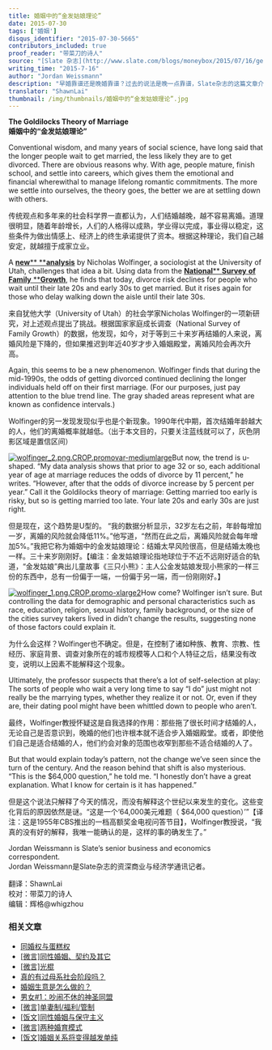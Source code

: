 ```yaml
---
title: 婚姻中的“金发姑娘理论”
date: 2015-07-30
tags: ['婚姻']
disqus_identifier: "2015-07-30-5665"
contributors_included: true
proof_reader: "带菜刀的诗人"
source: "[Slate 杂志](http://www.slate.com/blogs/moneybox/2015/07/16/getting_married_late_increases_your_chance_of_a_divorce.html)"
writing_time: "2015-7-16"
author: "Jordan Weissmann"
description: "早婚靠谱还是晚婚靠谱？过去的说法是晚一点靠谱，Slate杂志的这篇文章介绍了一项最新研究，给出了另一种说法……"
translator: "ShawnLai"
thumbnail: /img/thumbnails/婚姻中的“金发姑娘理论”.jpg
---
```


**The Goldilocks Theory of Marriage**  
**婚姻中的“金发姑娘理论”**

Conventional wisdom, and many years of social science, have long said that the longer people wait to get married, the less likely they are to get divorced. There are obvious reasons why. With age, people mature, finish school, and settle into careers, which gives them the emotional and financial wherewithal to manage lifelong romantic commitments. The more we settle into ourselves, the theory goes, the better we are at settling down with others.

传统观点和多年来的社会科学界一直都认为，人们结婚越晚，越不容易离婚。道理很明显，随着年龄增长，人们的人格得以成熟，学业得以完成，事业得以稳定，这些条件为做出情感上、经济上的终生承诺提供了资本。根据这种理论，我们自己越安定，就越擅于成家立业。

A [**new**** ****analysis**](http://family-studies.org/want-to-avoid-divorce-wait-to-get-married-but-not-too-long/) by Nicholas Wolfinger, a sociologist at the University of Utah, challenges that idea a bit. Using data from the [**National**** ****Survey**** ****of**** ****Family**** ****Growth**](http://www.cdc.gov/nchs/nsfg.htm), he finds that today, divorce risk declines for people who wait until their late 20s and early 30s to get married. But it rises again for those who delay walking down the aisle until their late 30s.

来自犹他大学（University of Utah）的社会学家Nicholas Wolfinger的一项新研究，对上述观点提出了挑战。根据国家家庭成长调查（National Survey of Family Growth）的数据，他发现，如今，对于等到三十来岁再结婚的人来说，离婚风险是下降的，但如果推迟到年近40岁才步入婚姻殿堂，离婚风险会再次升高。

Again, this seems to be a new phenomenon. Wolfinger finds that during the mid-1990s, the odds of getting divorced continued declining the longer individuals held off on their first marriage. (For our purposes, just pay attention to the blue trend line. The gray shaded areas represent what are known as confidence intervals.)

Wolfinger的另一发现发现似乎也是个新现象。1990年代中期，首次结婚年龄越大的人，他们的离婚概率就越低。（出于本文目的，只要关注蓝线就可以了，灰色阴影区域是置信区间）

[![wolfinger_2.png.CROP.promovar-mediumlarge](https://headsalon.org/wordpress/wp-content/uploads/2015/07/wolfinger_2.png.CROP_.promovar-mediumlarge.png)](https://headsalon.org/wordpress/wp-content/uploads/2015/07/wolfinger_2.png.CROP_.promovar-mediumlarge.png)But now, the trend is u-shaped. “My data analysis shows that prior to age 32 or so, each additional year of age at marriage reduces the odds of divorce by 11 percent,” he writes. “However, after that the odds of divorce increase by 5 percent per year.” Call it the Goldilocks theory of marriage: Getting married too early is risky, but so is getting married too late. Your late 20s and early 30s are just right.

但是现在，这个趋势是U型的。 “我的数据分析显示，32岁左右之前，年龄每增加一岁，离婚的风险就会降低11%。”他写道，“然而在此之后，离婚风险就会每年增加5%。”我把它称为婚姻中的金发姑娘理论：结婚太早风险很高，但是结婚太晚也一样。三十来岁刚刚好。【编注：金发姑娘理论指地球位于不近不远刚好适合的轨道，“金发姑娘”典出儿童故事《三只小熊》：主人公金发姑娘发现小熊家的一样三份的东西中，总有一份偏于一端，一份偏于另一端，而一份刚刚好。】

[![wolfinger_1.png.CROP.promo-xlarge2](https://headsalon.org/wordpress/wp-content/uploads/2015/07/wolfinger_1.png.CROP_.promo-xlarge2-1024x731.png)](https://headsalon.org/wordpress/wp-content/uploads/2015/07/wolfinger_1.png.CROP_.promo-xlarge2.png)How come? Wolfinger isn’t sure. But controlling the data for demographic and personal characteristics such as race, education, religion, sexual history, family background, or the size of the cities survey takers lived in didn’t change the results, suggesting none of those factors could explain it.

为什么会这样？Wolfinger也不确定。但是，在控制了诸如种族、教育、宗教、性经历、家庭背景、调查对象所在的城市规模等人口和个人特征之后，结果没有改变，说明以上因素不能解释这个现象。

Ultimately, the professor suspects that there’s a lot of self-selection at play: The sorts of people who wait a very long time to say “I do” just might not really be the marrying types, whether they realize it or not. Or, even if they are, their dating pool might have been whittled down to people who aren’t.

最终，Wolfinger教授怀疑这是自我选择的作用：那些拖了很长时间才结婚的人，无论自己是否意识到，晚婚的他们也许根本就不适合步入婚姻殿堂。或者，即使他们自己是适合结婚的人，他们约会对象的范围也收窄到那些不适合结婚的人了。

But that would explain today’s pattern, not the change we’ve seen since the turn of the century. And the reason behind that shift is also mysterious. “This is the $64,000 question,” he told me. “I honestly don’t have a great explanation. What I know for certain is it has happened.”

但是这个说法只解释了今天的情况，而没有解释这个世纪以来发生的变化。这些变化背后的原因依然是谜。“这是一个‘64,000美元难题（ $64,000 question）’”【译注：这是1955年CBS推出的一档高额奖金电视问答节目】，Wolfinger教授说，“我真的没有好的解释，我唯一能确认的是，这样的事的确发生了。”

Jordan Weissmann is Slate’s senior business and economics correspondent.  
Jordan Weissmann是Slate杂志的资深商业与经济学通讯记者。


翻译：ShawnLai  
校对：带菜刀的诗人  
编辑：辉格@whigzhou


### 相关文章

* [同婚权与蛋糕权](https://headsalon.org/archives/7813.html "同婚权与蛋糕权")
* [[微言]同性婚姻、契约及其它](https://headsalon.org/archives/5641.html "[微言]同性婚姻、契约及其它")
* [[微言]光棍](https://headsalon.org/archives/5439.html "[微言]光棍")
* [真的有过母系社会阶段吗？](https://headsalon.org/archives/5331.html "真的有过母系社会阶段吗？")
* [婚姻生意是怎么做的？](https://headsalon.org/archives/5234.html "婚姻生意是怎么做的？")
* [男女#1：吵闹不休的神圣同盟](https://headsalon.org/archives/5067.html "男女#1：吵闹不休的神圣同盟")
* [[微言]单妻制/福利/管制](https://headsalon.org/archives/5039.html "[微言]单妻制/福利/管制")
* [[饭文]同性婚姻与保守主义](https://headsalon.org/archives/4630.html "[饭文]同性婚姻与保守主义")
* [[微言]两种婚育模式](https://headsalon.org/archives/4879.html "[微言]两种婚育模式")
* [[饭文]婚姻关系将变得越发单纯](https://headsalon.org/archives/4163.html "[饭文]婚姻关系将变得越发单纯")
